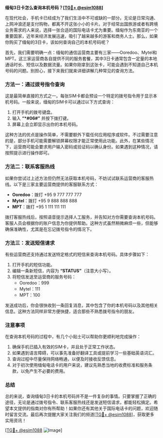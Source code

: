 **缅甸3日卡怎么查询本机号码？[[TG💪+ @esim1088](https://t.me/s/esim1088)]**

在现代社会，手机卡已经成为了我们生活中不可或缺的一部分。无论是日常沟通、上网冲浪还是支付购物，都离不开这张小小的卡片。对于经常出国旅游或者有跨境业务需求的人来说，选择一张合适的国际电话卡尤为重要。缅甸作为东南亚的一个重要国家，近年来经济发展迅速，吸引了越来越多的游客和商务人士。那么，如果你购买了缅甸的3日卡，该如何查询自己的本机号码呢？

首先，我们需要明确一点：缅甸的通信运营商主要有三家——Ooredoo、Mytel和MPT。这三家运营商各自提供不同的服务套餐，其中3日卡通常包含一定量的本地通话时长、短信以及数据流量。如果你刚拿到这张卡，可能会遇到不知道自己本机号码的问题。别担心，接下来我们就来详细讲解几种常见的查询方法。

### 方法一：通过拨号指令查询

这是最简单直接的方式之一。每张SIM卡都会预设一个特定的拨号指令用于显示本机号码。一般来说，缅甸的SIM卡可以通过以下方式查询：

1. 打开手机的拨号键盘。
2. 输入 **“*#06#”** 并按下拨打键。
3. 屏幕上会立即显示出你的本机号码。

这种方法的优点是操作简单，不需要额外下载任何应用程序或软件。不过需要注意的是，部分手机可能需要解锁屏幕权限才能正常使用此功能。此外，在某些情况下，运营商可能会要求用户输入密码或验证码以确认身份。如果遇到这种情况，请按照提示进行操作即可。

### 方法二：联系客服热线

如果你尝试过上述方法但仍然无法获取本机号码，不妨试试联系运营商的客服热线。以下是三家主要运营商提供的客服联系方式：

- **Ooredoo**：拨打 +95 9 777 777 777
- **Mytel**：拨打 +95 9 888 888 888
- **MPT**：拨打 +95 1 111 111 111

拨打客服热线后，按照语音提示选择人工服务，并告知对方你需要查询本机号码。客服人员会根据你的账户信息为你提供帮助。这种方式虽然稍微麻烦一些，但能够确保准确性，尤其是在忘记拨号指令的情况下。

### 方法三：发送短信请求

有些运营商还支持通过发送特定格式的短信来查询本机号码。具体步骤如下：

1. 打开手机的短信功能。
2. 编辑一条新短信，内容为 **“STATUS”**（注意大小写）。
3. 将短信发送至运营商的服务号码：
   - Ooredoo：999
   - Mytel：111
   - MPT：100

发送成功后，你会很快收到一条回复消息，其中包含了你的本机号码以及其他相关信息。这种方法同样非常方便快捷，适合那些不熟悉拨号指令的朋友。

### 注意事项

在查询本机号码的过程中，有几个小贴士可以帮助你更顺利地完成操作：

1. 确保手机已插入有效的SIM卡，并且处于正常工作状态。
2. 如果遇到语言障碍，可以事先准备好翻译工具或提前学习一些基础英语词汇。
3. 查询过程中尽量保持网络畅通，以便及时接收反馈信息。
4. 对于初次使用缅甸电话卡的用户来说，建议先熟悉当地的收费标准和服务条款，以免产生不必要的费用。

### 总结

总的来说，查询缅甸3日卡的本机号码并不是一件复杂的事情。只要掌握了正确的途径，无论是通过拨号指令、联系客服热线还是发送短信请求，都能轻松搞定。希望本文提供的指南对你有所帮助！如果你还有其他关于国际电话卡的问题，欢迎随时留言交流。最后再次提醒大家关注我们的频道[[TG💪+ @esim1088](https://t.me/s/esim1088)]，获取更多实用资讯！

[[TG💪+ @esim1088](https://t.me/s/esim1088) ![Image](https://i.postimg.cc/4NQfJmqS/Snipaste-2025-05-13-00-14-12.png)]